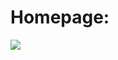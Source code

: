 # Homepage:

![](https://drive.google.com/file/d/1jgTyr_YmHZUGI2EDO16Ij57Ws5edzjcm/view?usp=sharing)
